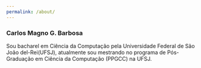```yaml
---
permalink: /about/
---
```

### Carlos Magno G. Barbosa

Sou bacharel em Ciência da Computação pela Universidade Federal de São João
del-Rei(UFSJ), atualmente sou mestrando no programa de Pós-Graduação em
Ciência da Computação (PPGCC) na UFSJ.